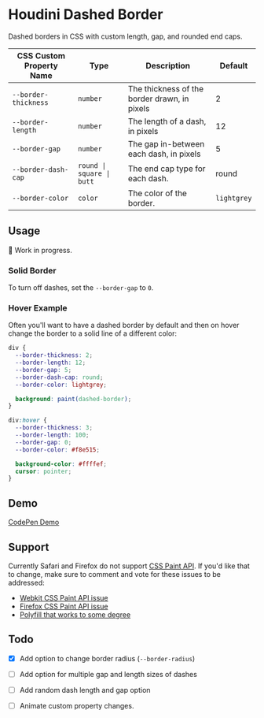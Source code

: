 # Houdini Dashed Border

Dashed borders in CSS with custom length, gap, and rounded end caps.

| CSS Custom Property Name | Type | Description | Default |
|---|-------|------|---|
| `--border-thickness` | `number` | The thickness of the border drawn, in pixels | 2 |
| `--border-length` | `number` | The length of a dash, in pixels | 12 |
| `--border-gap` | `number` | The gap in-between each dash, in pixels | 5 |
| `--border-dash-cap` | `round \| square \| butt` | The end cap type for each dash. | round |
| `--border-color` | `color` | The color of the border. | `lightgrey` |

## Usage

🚧 Work in progress.

### Solid Border

To turn off dashes, set the `--border-gap` to `0`.

### Hover Example

Often you'll want to have a dashed border by default and then on hover change the border to a solid line of a different color:

```css
div {
  --border-thickness: 2;
  --border-length: 12;
  --border-gap: 5;
  --border-dash-cap: round;
  --border-color: lightgrey;

  background: paint(dashed-border);
}

div:hover {
  --border-thickness: 3;
  --border-length: 100;
  --border-gap: 0;
  --border-color: #f8e515;

  background-color: #ffffef;
  cursor: pointer;
}
```

## Demo

[CodePen Demo](https://codepen.io/sledsworth/pen/YzjeQGq)

## Support

Currently Safari and Firefox do not support [CSS Paint API](https://drafts.css-houdini.org/css-paint-api-1/). If you'd like that to change, make sure to comment and vote for these issues to be addressed:
- [Webkit CSS Paint API issue](https://bugs.webkit.org/show_bug.cgi?id=190217)
- [Firefox CSS Paint API issue](https://bugzilla.mozilla.org/show_bug.cgi?id=1302328)
- [Polyfill that works to some degree](https://github.com/GoogleChromeLabs/css-paint-polyfill)

## Todo

- [x] Add option to change border radius (`--border-radius`)
- [ ] Add option for multiple gap and length sizes of dashes
- [ ] Add random dash length and gap option
- [ ] Animate custom property changes.


